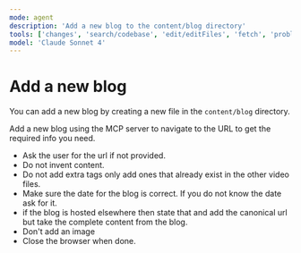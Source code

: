 ```yaml
---
mode: agent
description: 'Add a new blog to the content/blog directory'
tools: ['changes', 'search/codebase', 'edit/editFiles', 'fetch', 'problems', 'runCommands', 'runTasks', 'runTests', 'search', 'search/searchResults', 'runCommands/terminalLastCommand', 'runCommands/terminalSelection', 'testFailure', 'microsoft/playwright-mcp/*']
model: 'Claude Sonnet 4'
---
```


# Add a new blog

You can add a new blog by creating a new file in the `content/blog` directory.

Add a new blog using the MCP server to navigate to the URL to get the required info you need. 
- Ask the user for the url if not provided.
- Do not invent content. 
- Do not add extra tags only add ones that already exist in the other video files. 
- Make sure the date for the blog is correct. If you do not know the date ask for it.
- if the blog is hosted elsewhere then state that and add the canonical url but take the complete content from the blog.
- Don't add an image
- Close the browser when done.
